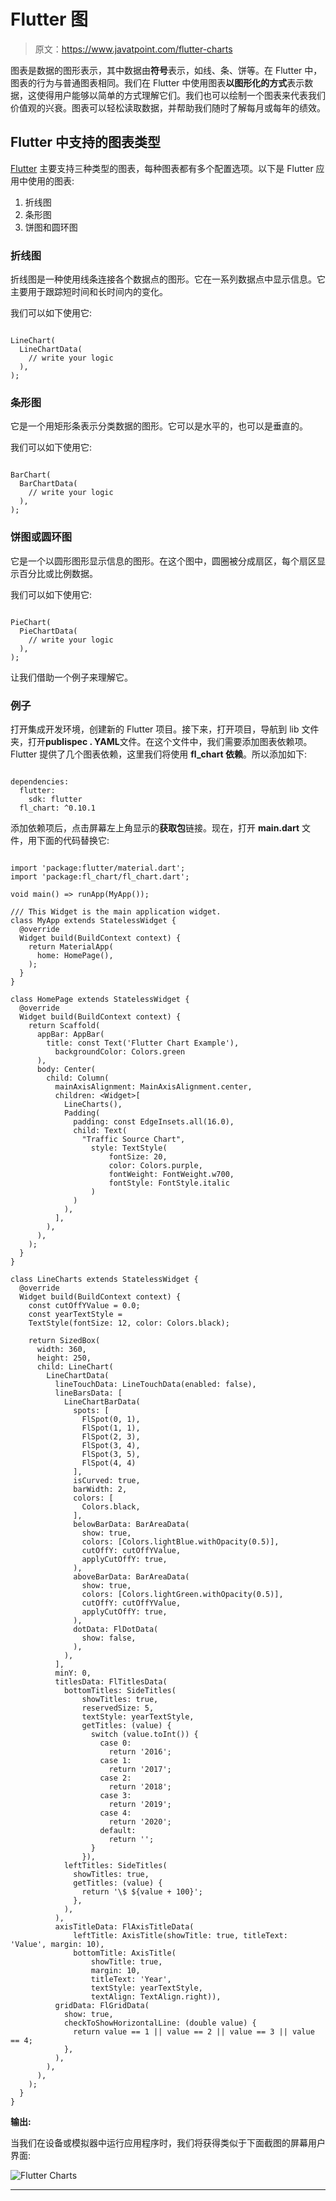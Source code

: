 # Flutter 图

> 原文：<https://www.javatpoint.com/flutter-charts>

图表是数据的图形表示，其中数据由**符号**表示，如线、条、饼等。在 Flutter 中，图表的行为与普通图表相同。我们在 Flutter 中使用图表**以图形化的方式**表示数据，这使得用户能够以简单的方式理解它们。我们也可以绘制一个图表来代表我们价值观的兴衰。图表可以轻松读取数据，并帮助我们随时了解每月或每年的绩效。

## Flutter 中支持的图表类型

[Flutter](https://www.javatpoint.com/flutter) 主要支持三种类型的图表，每种图表都有多个配置选项。以下是 Flutter 应用中使用的图表:

1.  折线图
2.  条形图
3.  饼图和圆环图

### 折线图

折线图是一种使用线条连接各个数据点的图形。它在一系列数据点中显示信息。它主要用于跟踪短时间和长时间内的变化。

我们可以如下使用它:

```

LineChart(
  LineChartData(
    // write your logic
  ),
);

```

### 条形图

它是一个用矩形条表示分类数据的图形。它可以是水平的，也可以是垂直的。

我们可以如下使用它:

```

BarChart(
  BarChartData(
    // write your logic
  ),
);

```

### 饼图或圆环图

它是一个以圆形图形显示信息的图形。在这个图中，圆圈被分成扇区，每个扇区显示百分比或比例数据。

我们可以如下使用它:

```

PieChart(
  PieChartData(
    // write your logic
  ),
);

```

让我们借助一个例子来理解它。

### 例子

打开集成开发环境，创建新的 Flutter 项目。接下来，打开项目，导航到 lib 文件夹，打开**publispec . YAML**文件。在这个文件中，我们需要添加图表依赖项。Flutter 提供了几个图表依赖，这里我们将使用 **fl_chart 依赖**。所以添加如下:

```

dependencies:
  flutter:
    sdk: flutter
  fl_chart: ^0.10.1 

```

添加依赖项后，点击屏幕左上角显示的**获取包**链接。现在，打开 **main.dart** 文件，用下面的代码替换它:

```

import 'package:flutter/material.dart';
import 'package:fl_chart/fl_chart.dart';

void main() => runApp(MyApp());

/// This Widget is the main application widget.
class MyApp extends StatelessWidget {
  @override
  Widget build(BuildContext context) {
    return MaterialApp(
      home: HomePage(),
    );
  }
}

class HomePage extends StatelessWidget {
  @override
  Widget build(BuildContext context) {
    return Scaffold(
      appBar: AppBar(
        title: const Text('Flutter Chart Example'),
          backgroundColor: Colors.green
      ),
      body: Center(
        child: Column(
          mainAxisAlignment: MainAxisAlignment.center,
          children: <Widget>[
            LineCharts(),
            Padding(
              padding: const EdgeInsets.all(16.0),
              child: Text(
                "Traffic Source Chart",
                  style: TextStyle(
                      fontSize: 20,
                      color: Colors.purple,
                      fontWeight: FontWeight.w700,
                      fontStyle: FontStyle.italic
                  )
              )
            ),
          ],
        ),
      ),
    );
  }
}

class LineCharts extends StatelessWidget {
  @override
  Widget build(BuildContext context) {
    const cutOffYValue = 0.0;
    const yearTextStyle =
    TextStyle(fontSize: 12, color: Colors.black);

    return SizedBox(
      width: 360,
      height: 250,
      child: LineChart(
        LineChartData(
          lineTouchData: LineTouchData(enabled: false),
          lineBarsData: [
            LineChartBarData(
              spots: [
                FlSpot(0, 1),
                FlSpot(1, 1),
                FlSpot(2, 3),
                FlSpot(3, 4),
                FlSpot(3, 5),
                FlSpot(4, 4)
              ],
              isCurved: true,
              barWidth: 2,
              colors: [
                Colors.black,
              ],
              belowBarData: BarAreaData(
                show: true,
                colors: [Colors.lightBlue.withOpacity(0.5)],
                cutOffY: cutOffYValue,
                applyCutOffY: true,
              ),
              aboveBarData: BarAreaData(
                show: true,
                colors: [Colors.lightGreen.withOpacity(0.5)],
                cutOffY: cutOffYValue,
                applyCutOffY: true,
              ),
              dotData: FlDotData(
                show: false,
              ),
            ),
          ],
          minY: 0,
          titlesData: FlTitlesData(
            bottomTitles: SideTitles(
                showTitles: true,
                reservedSize: 5,
                textStyle: yearTextStyle,
                getTitles: (value) {
                  switch (value.toInt()) {
                    case 0:
                      return '2016';
                    case 1:
                      return '2017';
                    case 2:
                      return '2018';
                    case 3:
                      return '2019';
                    case 4:
                      return '2020';
                    default:
                      return '';
                  }
                }),
            leftTitles: SideTitles(
              showTitles: true,
              getTitles: (value) {
                return '\$ ${value + 100}';
              },
            ),
          ),
          axisTitleData: FlAxisTitleData(
              leftTitle: AxisTitle(showTitle: true, titleText: 'Value', margin: 10),
              bottomTitle: AxisTitle(
                  showTitle: true,
                  margin: 10,
                  titleText: 'Year',
                  textStyle: yearTextStyle,
                  textAlign: TextAlign.right)),
          gridData: FlGridData(
            show: true,
            checkToShowHorizontalLine: (double value) {
              return value == 1 || value == 2 || value == 3 || value == 4;
            },
          ),
        ),
      ),
    );
  }
}

```

**输出:**

当我们在设备或模拟器中运行应用程序时，我们将获得类似于下面截图的屏幕用户界面:

![Flutter Charts](img/59d4c54abf06eb0a73b5821960139333.png)

* * *